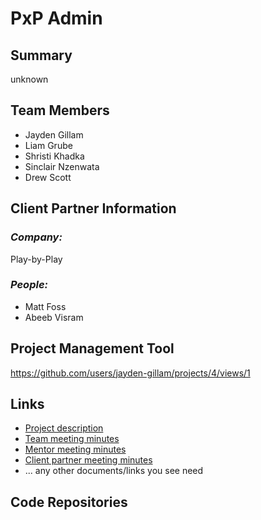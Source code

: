 # PxP Admin

## **Summary**

unknown

## **Team Members**

- Jayden Gillam
- Liam Grube
- Shristi Khadka
- Sinclair Nzenwata
- Drew Scott

## **Client Partner Information**

### *Company:*
Play-by-Play

### *People:*
- Matt Foss
- Abeeb Visram
  
## **Project Management Tool**
https://github.com/users/jayden-gillam/projects/4/views/1

## **Links**

- [Project description](ProjectDescription.md)
- [Team meeting minutes](MeetingMinutes/Team)
- [Mentor meeting minutes](MeetingMinutes/Mentor)
- [Client partner meeting minutes](MeetingMinutes/ClientPartner)
- ... any other documents/links you see need

## **Code Repositories**


